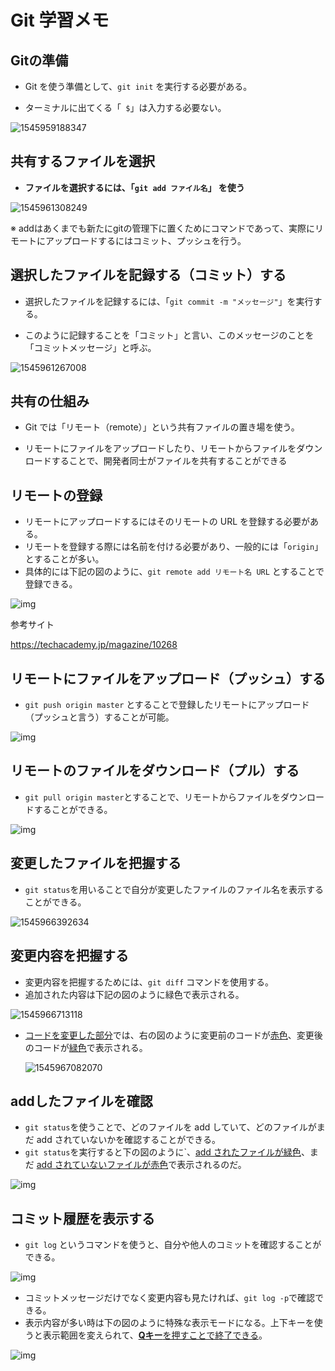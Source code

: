 # Git 学習メモ

## Gitの準備

* Git を使う準備として、`git init`  を実行する必要がある。

* ターミナルに出てくる「` $`」は入力する必要ない。

![1545959188347](C:\Users\Takayuki.Kotsubo\AppData\Roaming\Typora\typora-user-images\1545959188347.png)



## 共有するファイルを選択

* **ファイルを選択するには、「`git add ファイル名`」 を使う**

![1545961308249](C:\Users\Takayuki.Kotsubo\AppData\Roaming\Typora\typora-user-images\1545961308249.png)

※ addはあくまでも新たにgitの管理下に置くためにコマンドであって、実際にリモートにアップロードするにはコミット、プッシュを行う。



## 選択したファイルを記録する（コミット）する

* 選択したファイルを記録するには、「`git commit -m "メッセージ"`」を実行する。

* このように記録することを「コミット」と言い、このメッセージのことを「コミットメッセージ」と呼ぶ。	

![1545961267008](C:\Users\Takayuki.Kotsubo\AppData\Roaming\Typora\typora-user-images\1545961267008.png)



## 共有の仕組み

* Git では「リモート（remote）」という共有ファイルの置き場を使う。

* リモートにファイルをアップロードしたり、リモートからファイルをダウンロードすることで、開発者同士がファイルを共有することができる

## リモートの登録

* リモートにアップロードするにはそのリモートの URL を登録する必要がある。
* リモートを登録する際には名前を付ける必要があり、一般的には「```origin```」とすることが多い。
* 具体的には下記の図のように、`git remote add リモート名 URL` とすることで登録できる。

![img](https://d2aj9sy12tbpym.cloudfront.net/progate/shared/images/slide/git/study/1/1485516628208.png)

参考サイト

https://techacademy.jp/magazine/10268



## リモートにファイルをアップロード（プッシュ）する

* `git push origin master` とすることで登録したリモートにアップロード（プッシュと言う）することが可能。

![img](https://d2aj9sy12tbpym.cloudfront.net/progate/shared/images/slide/git/study/1/1485480919551.png)



## リモートのファイルをダウンロード（プル）する

* `git pull origin master`とすることで、リモートからファイルをダウンロードすることができる。

![img](https://d2aj9sy12tbpym.cloudfront.net/progate/shared/images/slide/git/study/1/1485225564635.png)



## 変更したファイルを把握する

* `git status`を用いることで自分が変更したファイルのファイル名を表示することができる。

![1545966392634](C:\Users\Takayuki.Kotsubo\AppData\Roaming\Typora\typora-user-images\1545966392634.png)



## 変更内容を把握する

* 変更内容を把握するためには、`git diff` コマンドを使用する。
* 追加された内容は下記の図のように緑色で表示される。

![1545966713118](C:\Users\Takayuki.Kotsubo\AppData\Roaming\Typora\typora-user-images\1545966713118.png)

* [コードを変更した部分]()では、右の図のように変更前のコードが<u>赤色</u>、変更後のコードが<u>緑色</u>で表示される。

  ![1545967082070](C:\Users\Takayuki.Kotsubo\AppData\Roaming\Typora\typora-user-images\1545967082070.png)



## addしたファイルを確認

* `git status`を使うことで、どのファイルを add していて、どのファイルがまだ add されていないかを確認することができる。
* `git status`を実行すると下の図のように`、<u>add されたファイルが緑色</u>、まだ <u>add されていないファイルが赤色</u>で表示されるのだ。

![img](https://d2aj9sy12tbpym.cloudfront.net/progate/shared/images/slide/git/study/1/1485313378425.png)



## コミット履歴を表示する

* `git log`	というコマンドを使うと、自分や他人のコミットを確認することができる。

![img](https://d2aj9sy12tbpym.cloudfront.net/progate/shared/images/slide/git/study/1/1485405607192.png)

* コミットメッセージだけでなく変更内容も見たければ、`git log -p`で確認できる。
* 表示内容が多い時は下の図のように特殊な表示モードになる。上下キーを使うと表示範囲を変えられて、<u>**Qキー**を押すことで終了できる</u>。

![img](https://d2aj9sy12tbpym.cloudfront.net/progate/shared/images/slide/git/study/1/1485411741288.gif)